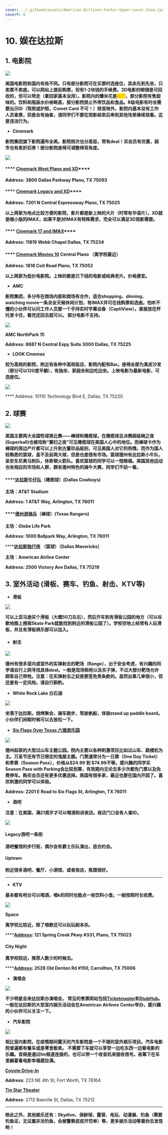 ```yaml
---
cover: ../.gitbook/assets/American-Airlines-Center-Upper-Level-View.jpeg
coverY: 0
---
```


# 10. 娱在达拉斯

## 1. 电影院

![](<../.gitbook/assets/image (15).png>)

**美国电影院和国内有些不同。只有部分影院可在买票时选座位，其余先到先坐，只卖票不卖座。可以网站上提前购票，但有1-2块钱的手续费。3D电影的眼镜是可回收的，但可以带走（拿回家基本没用）。影院内的爆米花是**<mark style="color:orange;">**咸的**</mark>**，部分影院有售甜味的。饮料和瓶装水价格略高，部分影院禁止外带饮品和食品。R级电影有时会需要出示ID（驾照或护照，Comet Card 不可！）除首映外，影院内基本没有工作人员查票，但是会有抽查，请同学们不要在观影结束后串到其他场里继续观看。这是违法行为。**

* **Cinemark**

**影院集团旗下影院遍布全美。影院档次也分高低，常有deal！买会员有优惠，超市也有卖折扣券！部分影院座椅可调整椅背角度。**

![](<../.gitbook/assets/image (7).png>)

#### &#x20;    ****     [**Cinemark West Plano and XD**](https://www.cinemark.com/theatres/tx-plano/cinemark-west-plano-and-xd?y\_source=1\_MTc0OTI4NzEtNzE1LWxvY2F0aW9uLmdvb2dsZV93ZWJzaXRlX292ZXJyaWRl)****

&#x20;          **Address: 3800 Dallas Parkway Plano, TX 75093**

#### &#x20;**** [    **Cinemark Legacy and XD**](https://www.cinemark.com/theatres/tx-plano/cinemark-legacy-and-xd?y\_source=1\_MTc0OTI5MzgtNzE1LWxvY2F0aW9uLmdvb2dsZV93ZWJzaXRlX292ZXJyaWRl)****

&#x20;          **Address: 7201 N Central Expressway Plano, TX 75025**

**以上两家为地点比较方便的影院，影片都是新上映的大片（时常有华语片）。XD就是缩小版的IMAX，如果不是对IMAX有特殊需求，完全可以满足3D观影需要。**

#### &#x20;    ****     [**Cinemark 17 and IMAX**](https://www.cinemark.com/theatres/tx-dallas/cinemark-17-and-imax?y\_source=1\_MTc0OTI5NzUtNzE1LWxvY2F0aW9uLmdvb2dsZV93ZWJzaXRlX292ZXJyaWRl)****

&#x20;        **Address: 11819 Webb Chapel Dallas, TX 75234**

#### &#x20;    ****     [**Cinemark Movies 10**](https://www.cinemark.com/theatres/tx-plano/cinemark-central-plano?y\_source=1\_MTc0OTMwOTctNzE1LWxvY2F0aW9uLmdvb2dsZV93ZWJzaXRlX292ZXJyaWRl) **Central Plano （离学校最近）**

&#x20;        **Address: 1818 Coit Road Plano, TX 75052**

**以上两家为低价电影院。上映的都是已下线的电影或经典老片。价格便宜。**

* **AMC**

**影院集团，多分布在商场内部和商场有合作，适合shopping、dinning、watching movie一条龙全天候休闲计划，有IMAX并可在线购票和选座。怕听不懂的小伙伴可以问工作人员要一个手持实时字幕设备（CaptiView）。直接放在杯托里卡住，看完还回去就可以。 部分电影不支持。**

![](<../.gitbook/assets/image (13).png>)

&#x20;    **AMC NorthPark 15**

&#x20;        **Address: 8687 N Central Expy Suite 3000 Dallas, TX 75225**

* **LOOK Cinemas**

**较为高档的影院，附近有各种中高档饭店，影院内配有Bar。座椅全部为真皮沙发（部分可以120度平躺），有独坐、家庭坐和边吃边坐。上映电影为最新电影，可选座位。**

![](<../.gitbook/assets/image (14).png>)

&#x20;     ****   Address: 10110 Technology Blvd E, Dallas, TX 75220

## **2. 球赛**

![](<../.gitbook/assets/image (12).png>)

**美国主要两大全国性球类比赛——棒球和橄榄球。在橄榄球总决赛超级碗之夜(Superball)也被戏称“寡妇之夜”可见橄榄球在美国人心中的地位。而棒球卡作为棒球的周边产片都可以上升到古董珍品级别，可见美国人对它的热情。而作为国人较熟悉的篮球，虽不及前两大球，但是也是很有市场。篮球德州有达拉斯小牛队，圣安东尼奥马刺队，休斯顿火箭队。喜欢篮球的同学可以一饱眼福。美国其他运动也有相应的市场和人群，颇有德州特色的骑牛大赛，同学们不妨一看。**

#### ****[**达拉斯牛仔队**](https://www.dallascowboys.com)**（橄榄球）(Dallas Cowboys)**

**主场：AT\&T Stadium**

**Address: 1 AT\&T Way, Arlington, TX 76011**

#### ****[**德州游骑兵**](http://texas.rangers.mlb.com)**（棒球）(Texas Rangers)**

**主场：Globe Life Park**

**Address: 1000 Ballpark Way, Arlington, TX 76011**

****[**达拉斯独行侠**](http://www.mavs.com) **（篮球）（Dallas Mavericks）**

**主场：American Airline Center**

**Address: 2500 Victory Ave Dallas, TX 75219**

## **3. 室外活动 (滑板、赛车、钓鱼、射击、KTV等)**

* **滑板**

![](<../.gitbook/assets/image (17).png>)

**可以上亚马逊买个滑板（大概50刀左右），然后开车到有滑板公园的地方（可以谷歌地图上搜索Skate Park就能找到附近的滑板公园了）。学校空地上经常有人玩滑板，并且有滑板俱乐部可以加入。**

* #### **射击**

![](<../.gitbook/assets/image (25).png>)

**德州有很多室内或室外的实弹射击的靶场（Range），出于安全考虑，有兴趣的同学请自行上网寻找具体deal。一般是现场租枪以及买子弹，不过大部分靶场允许顾客自己带枪。注意：在实弹射击之前是要签免责条款的。虽然出事几率很小，但还是有一定风险。请自行斟酌。**

* **White Rock Lake 白石湖**

![](<../.gitbook/assets/image (23).png>)

**坐落于达拉斯。烧烤聚会，骑车跑步，驾驶帆船，体验stand up paddle board。小伙伴们闲暇时候可以去放松一下。**

* ****[**Six Flags Over Texas 六旗游乐园**](https://www.sixflags.com/overtexas/store/tickets)****

![](<../.gitbook/assets/image (9).png>)

**德州起家的大型过山车主题公园。院内主要以各种刺激项目比如过山车、跳楼机为主。万圣节还有节日限定的鬼屋主题。门票通常分为一日票（One Day Ticket）和季票（Season Pass），价格从$24.99 到 $74.99不等。感兴趣的同学买Season Pass with Parking会比较划算，有效期内无论去多少次都免门票以及免费停车。购买会员还有更多优惠选择。美国有很多家，最近也要在国内开园了。喜欢刺激的同学可以体验。**

**Address: 2201 E Road to Six Flags St, Arlington, TX 76011**

* **酒吧**

**注意：在美国，满21周岁才可以喝酒和进夜店。夜店门口会有人查ID。**

![](<../.gitbook/assets/image (6).png>)

#### **Legacy酒吧一条街**

**酒吧餐馆的步行街，偶尔会有爵士乐队演出，适合约会。**

#### **Uptown**

**附近很多酒吧、餐厅、小酒馆、或者夜店，氛围很好。**

****

* **KTV**

**基本都有吧台可以喝酒，唱k的同时也能点一些饮料小食。一般按照时长收费。**

![](<../.gitbook/assets/image (18).png>)

**Space**

**离学校比较近，除了唱歌还可以玩玩剧本杀。**

****[**Address**](https://www.google.com/search?rlz=1C5CHFA\_enUS878US878\&sxsrf=AOaemvKd1-A7DHdwg2jrsOBg\_0VTKAcTfw:1638510699528\&q=space+karaoke+bar+%26+cafe+address\&ludocid=13124107191727503626\&sa=X\&ved=2ahUKEwjvtNKB-Mb0AhWIlWoFHSE2AT0Q6BN6BAhiEAI)**: 121 Spring Creek Pkwy #331, Plano, TX 75023**

#### City Night

**离学校较远，推荐人数少的时候去。**

****[**Address**](https://www.google.com/search?rlz=1C5CHFA\_enUS878US878\&sxsrf=AOaemvJdX63balBUEiTLPWrZhpLNKGuPwQ:1638510855066\&q=city+night+ktv+address\&ludocid=4699119476195881763\&sa=X\&ved=2ahUKEwjVvefL-Mb0AhW4mWoFHafWBDsQ6BN6BQiHARAC)**: 2528 Old Denton Rd #150, Carrollton, TX 75006**

* **演唱会**

![](<../.gitbook/assets/image (5) (1).png>)

**不少明星会来达拉斯办演唱会， 常见的售票网站包括**[**Ticketmaster**](https://www.ticketmaster.com/?landing=c\&awtrc=true\&c=SEM\_TMBRAND\_ggl\_298560299\_24300724499\_ticketmaster\&GCID=0\&gclid=CjwKCAiAtouOBhA6EiwA2nLKH2dtqwa9nDcaVAibIuflewRURjvmUSaZoXgKmO1VXlDsj1qgQZFuLBoCQjsQAvD\_BwE\&gclsrc=aw.ds)**和**[**StubHub**](https://www.stubhub.com/?gcid=C12289X486\&keyword=34582998686\_kwd-13495796\_c\&creative=262156820299\&kwt=nb\&mt=e\&kw=ticketmaster\&ds\_rl=1253308\&ds\_rl=1280799\&ds\_rl=1253950\&gclid=CjwKCAiAtouOBhA6EiwA2nLKH2FGkqn5MxxQIuCOM\_UW\_2qHACv4Fx1kPj0aFR8JB6olJXSZONFQpxoC70QQAvD\_BwE\&gclsrc=aw.ds)**。 一般在达拉斯的大型室内娱乐活动会在Ameirican Airlines Center举办，感兴趣的小伙伴可以关注一下。**

* **汽车影院**

![](<../.gitbook/assets/image (18) (1).png>)

**相比室内影院，在疫情期间露天的汽车影院是一个不错的室外娱乐项目。汽车电影院普遍都有餐车或是零食贩卖。 不需要下车就可以享受一边吃东西一边看电影的乐趣。音频是通过fm频道连接的，也可以带一个收音机来接收信号。夜幕下在车里躺着看电影幸福感拉满。**

****[**Coyote Drive-In**](https://coyotedrive-in.com/fortworth/)****

**Address**: 223 NE 4th St, Fort Worth, TX 76164

****[**Tin Star Theater**](https://www.google.com/search?tbs=lf:1,lf\_ui:1\&tbm=lcl\&sxsrf=AOaemvJv-0kY-6S33dFeDQn9\_ERW9YxOYA:1640204527384\&q=drive-in+movies+dallas\&rflfq=1\&num=10\&sa=X\&ved=2ahUKEwjDqNqBnvj0AhXfjIkEHd38C1QQjGp6BAgDEFY\&biw=1440\&bih=821\&dpr=2#rlfi=hd:;si:3757084990894702450,l,ChZkcml2ZS1pbiBtb3ZpZXMgZGFsbGFzSN25sKjCr4CACFomEAAQARACGAAYARgCGAMiFmRyaXZlIGluIG1vdmllcyBkYWxsYXOSARZkcml2ZV9pbl9tb3ZpZV90aGVhdGVyqgEXEAEqEyIPZHJpdmUgaW4gbW92aWVzKAA,y,XA7H1Bxc\_dI;mv:\[\[33.0327571,-96.58143799999999],\[32.3431783,-97.87637149999999]])****

**Address**: 2712 Beeville St, Dallas, TX 75212

****

**除此之外，其他娱乐还有：Skydive、保龄球、露营、电玩、动漫展、钓鱼（需要钓鱼证，无证属非法钓鱼，会被警察叔叔开罚单）等，更多娱乐活动等着你去发现哟！**
